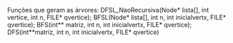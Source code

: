 Funções que geram as árvores:
  DFSL_NaoRecursiva(Node* lista[], int vertice, int n, FILE* qvertice); BFSL(Node* lista[], int n, int inicialvertx, FILE* qvertice); BFS(int** matriz, int n, int inicialvertx, FILE* qvertice); DFS(int**matriz, int n, int inicialvertx, FILE* qvertice)

